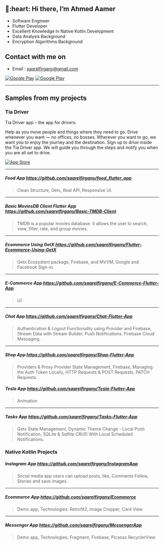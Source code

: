 <h2>👋:heart: Hi there, I’m Ahmed Aamer  </h2>

- Software Engineer
- Flutter Developer
- Excellent Knowledge In Native Kotlin Development
- Data Analysis Background
- Encryption Algorithms Background

<h2> Contact with me on </h2>

- Email : saqrelfirgany@gmail.com

<p>
<a href="http://Wa.me/201025592065" target="_blank">
<img alt="Google Play" src="https://img.shields.io/badge/whatsapp-128C7E.svg?style=for-the-badge&logo=whatsapp&logoColor=white" /></a> 
</a> <a href="https://www.linkedin.com/in/sa2r-elfirgany/" target="_blank">
<img alt="Google Play" src="https://img.shields.io/badge/linkedin-0077b5.svg?style=for-the-badge&logo=linkedin&logoColor=white" /></a>
<p>

<hr>

<h2> Samples from my projects </h2>

### Tia Driver
Tia Driver app – the app for drivers.

Help as you move people and things where they need to go. Drive whenever you want — no offices, no bosses. Wherever you want to go, we want you to enjoy the journey and the destination.
Sign up to drive inside the Tia Driver app. We will guide you through the steps and notify you when you are all set to drive.
<p> <a href="https://apps.apple.com/eg/app/tia-driver-app/id1603879320" target="_blank"><img alt="App Store" src="https://img.shields.io/badge/Get%20it%20on%20app%20store-black.svg?style=for-the-badge&logo=app-store&logoColor=white" /></a><p>

<hr>

##### Food App https://github.com/saqrelfirgany/food_flutter_app

> Clean Structure, Getx, Real API, Responsive UI.

<hr>

##### Basic MoviesDB Client Flutter App https://github.com/saqrelfirgany/Basic-TMDB-Client
> TMDB is a popular movies database. It allows the user to search, view, filter, rate, and group movies.

<hr>

##### Ecommerce Using GetX  https://github.com/saqrelfirgany/Flutter-Ecommerce-Using-GetX
> Getx Ecosystem package, Firebase, and MVVM, Google and Facebook Sign-in.

<hr>

##### E-Commerce App  https://github.com/saqrelfirgany/E-Commerce-Flutter-App
> UI


<hr>

##### Chat App  https://github.com/saqrelfirgany/Chat-Flutter-App
> Authentication & Logout Functionality using Provider and Firebase, Stream Data with Stream Builder, Push Notifications. Firebase Cloud Messaging.


<hr>

##### Shop App  https://github.com/saqrelfirgany/Shop-Flutter-App
> Providers & Proxy Provider State Management, Firebase, Managing the Auth Token Locally, HTTP Requests & POST Requests, PATCH Requests.

##### Tesla App  https://github.com/saqrelfirgany/Tesla-Flutter-App
> Animation


<hr>

##### Tasks App  https://github.com/saqrelfirgany/Tasks-Flutter-App
> Getx State Management, Dynamic Theme Change - Local Push Notification, SQLite & Sqflite CRUD With Local Scheduled Notifications.


### Native Kotlin Projects

##### Instagram App  https://github.com/saqrelfirgany/InstagramApp
> Social media app users can upload posts, like, Comments Follow, Stories and save images.


<hr>

##### Ecommerce App  https://github.com/saqrelfirgany/Ecommerce
> Demo app, Technologies: Retrofit2, Image Cropper, Card View


<hr>

##### Messenger App  https://github.com/saqrelfirgany/MessengerApp
> Demo app, Technologies: Fragment, Firebase, Picasso RecyclerView

